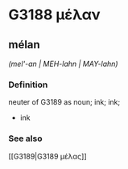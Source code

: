 # G3188 μέλαν

## mélan

_(mel'-an | MEH-lahn | MAY-lahn)_

### Definition

neuter of G3189 as noun; ink; ink; 

- ink

### See also

[[G3189|G3189 μέλας]]
